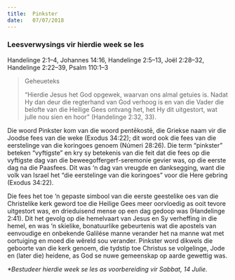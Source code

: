 ```yaml
---
title:  Pinkster
date:   07/07/2018
---
```


### Leesverwysings vir hierdie week se les
Handelinge 2:1–4, Johannes 14:16, Handelinge 2:5–13, Joël 2:28–32, Handelinge 2:22–39, Psalm 110:1–3

> <p>Geheueteks</p>
> “Hierdie Jesus het God opgewek, waarvan ons almal getuies is. Nadat Hy dan deur die regterhand van God verhoog is en van die Vader die belofte van die Heilige Gees ontvang het, het Hy dit uitgestort, wat julle nou sien en hoor” (Handelinge 2:32, 33).

Die woord Pinkster kom van die woord pentēkostē, die Griekse naam vir die Joodse fees van die weke (Exodus 34:22); dit word ook die fees van die eerstelinge van die koringoes genoem (Númeri 28:26). Die term “pinkster” beteken “vyftigste” en kry sy betekenis van die feit dat die fees op die vyftigste dag van die beweegoffergerf-seremonie gevier was, op die eerste dag na die Paasfees. Dit was ‘n dag van vreugde en danksegging, want die volk van Israel het “die eerstelinge van die koringoes” voor die Here gebring (Exodus 34:22).

Die fees het toe ‘n gepaste simbool van die eerste geestelike oes van die Christelike kerk geword toe die Heilige Gees meer oorvloedig as ooit tevore uitgestort was, en drieduisend mense op een dag gedoop was (Handelinge 2:41). Dit het gevolg op die hemelvaart van Jesus en Sy verheffing in die hemel, en was ‘n skielike, bonatuurlike gebeurtenis wat die apostels van eenvoudige en onbekende Galilése manne verander het na manne wat met oortuiging en moed die wêreld sou verander. Pinkster word dikwels die geboorte van die kerk genoem, die tydstip toe Christus se volgelinge, Jode en (later die) heidene, as God se nuwe gemeenskap op aarde gewettig was.

_*Bestudeer hierdie week se les as voorbereiding vir Sabbat, 14 Julie._